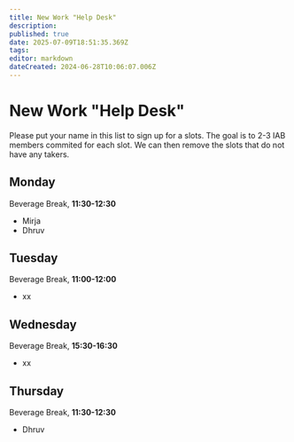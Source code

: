 ```yaml
---
title: New Work "Help Desk"
description: 
published: true
date: 2025-07-09T18:51:35.369Z
tags: 
editor: markdown
dateCreated: 2024-06-28T10:06:07.006Z
---
```


# New Work "Help Desk"

Please put your name in this list to sign up for a slots. The goal is to 2-3 IAB members commited for each slot. We can then remove the slots that do not have any takers. 


## Monday
Beverage Break, **11:30-12:30**
- Mirja
- Dhruv

## Tuesday
Beverage Break, **11:00-12:00**
- xx

## Wednesday
Beverage Break, **15:30-16:30**
- xx

## Thursday
Beverage Break, **11:30-12:30**
- Dhruv